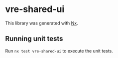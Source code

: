 # vre-shared-ui

This library was generated with [Nx](https://nx.dev).

## Running unit tests

Run `nx test vre-shared-ui` to execute the unit tests.
